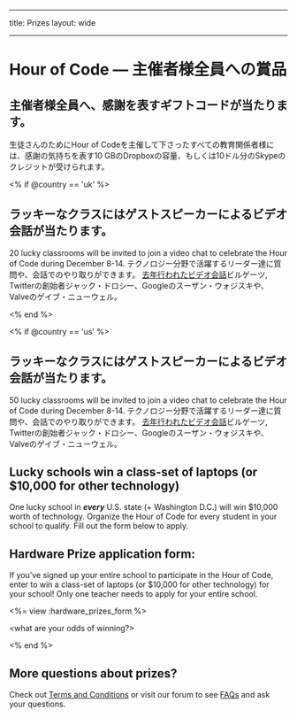 * * *

title: Prizes layout: wide

* * *

# Hour of Code — 主催者様全員への賞品

## 主催者様全員へ、感謝を表すギフトコードが当たります。

生徒さんのためにHour of Codeを主催して下さったすべての教育関係者様には、感謝の気持ちを表す10 GBのDropboxの容量、もしくは10ドル分のSkypeのクレジットが受けられます。

<% if @country == 'uk' %>

## ラッキーなクラスにはゲストスピーカーによるビデオ会話が当たります。

20 lucky classrooms will be invited to join a video chat to celebrate the Hour of Code during December 8-14. テクノロジー分野で活躍するリーダー達に質問や、会話でのやり取りができます。 [去年行われたビデオ会話](http://www.youtube.com/playlist?list=PLzdnOPI1iJNckJ81gRpJe5mR7imAHDl9a)ビルゲーツ, Twitterの創始者ジャック・ドロシー、Googleのスーザン・ウォジスキや、Valveのゲイブ・ニューウェル。

<% end %>

<% if @country == 'us' %>

## ラッキーなクラスにはゲストスピーカーによるビデオ会話が当たります。

50 lucky classrooms will be invited to join a video chat to celebrate the Hour of Code during December 8-14. テクノロジー分野で活躍するリーダー達に質問や、会話でのやり取りができます。 [去年行われたビデオ会話](http://www.youtube.com/playlist?list=PLzdnOPI1iJNckJ81gRpJe5mR7imAHDl9a)ビルゲーツ, Twitterの創始者ジャック・ドロシー、Googleのスーザン・ウォジスキや、Valveのゲイブ・ニューウェル。

## Lucky schools win a class-set of laptops (or $10,000 for other technology)

One lucky school in ***every*** U.S. state (+ Washington D.C.) will win $10,000 worth of technology. Organize the Hour of Code for every student in your school to qualify. Fill out the form below to apply.

## Hardware Prize application form:

If you’ve signed up your entire school to participate in the Hour of Code, enter to win a class-set of laptops (or $10,000 for other technology) for your school! Only one teacher needs to apply for your entire school.

<%= view :hardware_prizes_form %>

<what are your odds of winning?>

<see a list of all schools signed up for the hour code in your state. one public k-12 school every u.s. state will win class-set laptops.>

<% end %>

## More questions about prizes?

Check out [Terms and Conditions](/prizes-terms) or visit our forum to see [FAQs](http://support.code.org) and ask your questions.